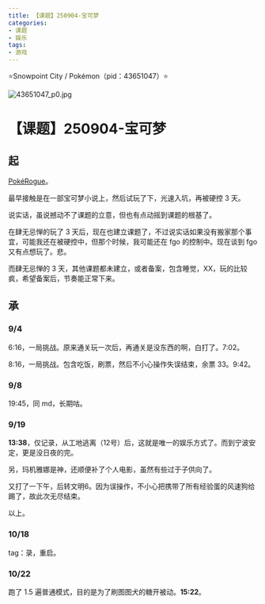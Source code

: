 ```yaml
---
title: 【课题】250904-宝可梦
categories:
- 课题
- 娱乐
tags:
- 游戏
---
```


⭐Snowpoint City / Pokémon（pid：43651047）⭐

![43651047_p0.jpg](https://byyw-oss1.oss-cn-hangzhou.aliyuncs.com/img/2025/09/04-46d5a7e0097f1f85645c1540d2279bbb-43651047_p0.jpg.webp)

# 【课题】250904-宝可梦

## 起

[PokéRogue](https://pokerogue.net/)。

最早接触是在一部宝可梦小说上，然后试玩了下，光速入坑，再被硬控 3 天。

说实话，虽说撼动不了课题的立意，但也有点动摇到课题的根基了。

在肆无忌惮的玩了 3 天后，现在也建立课题了，不过说实话如果没有搬家那个事宜，可能我还在被硬控中，但那个时候，我可能还在 fgo 的控制中。现在谈到 fgo 又有点想玩了。悲。

而肆无忌惮的 3 天，其他课题都未建立，或者备案，包含睡觉，XX，玩的比较疯，希望备案后，节奏能正常下来。

## 承

### 9/4

6:16，一局挑战。原来通关玩一次后，再通关是没东西的啊，白打了。7:02。

8:16，一局挑战。包含吃饭，刷票，然后不小心操作失误结束，余票 33。9:42。

### 9/8

19:45，同 md，长期咕。

### 9/19

**13:38**，仅记录，从工地逃离（12号）后，这就是唯一的娱乐方式了。而到宁波安定，更是没日夜的完。

另，玛机雅娜是神，还顺便补了个人电影，虽然有些过于子供向了。

又打了一下午，后转文明6。因为误操作，不小心把携带了所有经验蛋的风速狗给踢了，故此次无尽结束。

以上。

### 10/18

tag：录，重启。

### 10/22

跑了 1.5 遍普通模式，目的是为了刷图图犬的糖开被动。**15:22**。
